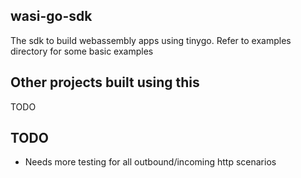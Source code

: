 ## wasi-go-sdk

The sdk to build webassembly apps using tinygo.
Refer to examples directory for some basic examples

## Other projects built using this

TODO

## TODO

- Needs more testing for all outbound/incoming http scenarios